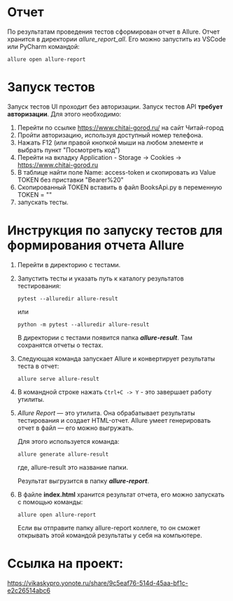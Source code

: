 # Отчет
По результатам проведения тестов сформирован отчет в Allure. Отчет хранится в директории _allure_report_all_.
Его можно запустить из VSCode или PyCharm командой:
```
allure open allure-report
```
# Запуск тестов
Запуск тестов UI проходит без авторизации.
Запуск тестов API __требует авторизации__. Для этого необходимо:
1. Перейти по ссылке https://www.chitai-gorod.ru/ на сайт Читай-город
2. Пройти авторизацию, используя доступный номер телефона.
3. Нажать F12 (или правой кнопкой мыши на любом элементе и выбрать пункт "Посмотреть код")
4. Перейти на вкладку Application - Storage -> Cookies -> https://www.chitai-gorod.ru
5. В таблице найти поле Name: access-token и скопировать из Value TOKEN без приставки "Bearer%20"
6. Скопированный TOKEN вставить в файл BooksApi.py в переменную TOKEN = ""
7. запускать тесты.

# Инструкция по запуску тестов для формирования отчета Allure
1. Перейти в директорию с тестами.
2. Запустить тесты и указать путь к каталогу результатов тестирования:
   ```
   pytest --alluredir allure-result
   ```
   или
   ```
   python -m pytest --alluredir allure-result
   ```
   В директории с тестами появится папка ***allure-result***. Там сохранятся отчеты о тестах.
3. Следующая команда запускает Allure и конвертирует результаты теста в отчет:
   ```
   allure serve allure-result
   ```
   
4. В командной строке нажать ```Ctrl+C -> Y``` - это завершает работу утилиты.
5. _Allure Report_ — это утилита. Она обрабатывает результаты тестирования и создает HTML-отчет.
   Allure умеет генерировать отчет в файл — его можно выгружать. 

   Для этого используется команда:
   ```
   allure generate allure-result 
   ```
   где, allure-result это название папки.

   Результат выгрузится в папку ***allure-report***.
6. В файле __index.html__ хранится результат отчета, его можно запускать с помощью команды:
   ```
   allure open allure-report
   ```
   Если вы отправите папку allure-report коллеге, то он сможет открывать этой командой результаты у себя на компьютере.

# Ссылка на проект:
https://vikaskypro.yonote.ru/share/9c5eaf76-514d-45aa-bf1c-e2c26514abc6